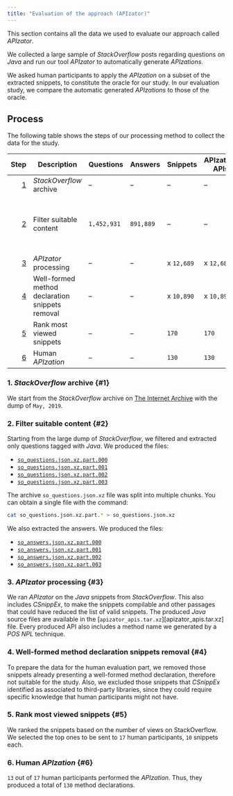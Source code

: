 ```yaml
---
title: "Evaluation of the approach (APIzator)"
---
```


This section contains all the data we used to evaluate our approach called *APIzator*.

We collected a large sample of *StackOverflow* posts regarding questions on *Java* and run our tool *APIzator* to automatically generate *APIzations*.
<!-- These complete examples are browsable in our tool. -->
We asked human participants to apply the *APIzation* on a subset of the extracted snippets, to constitute the oracle for our study.
In our evaluation study, we compare the automatic generated *APIzations* to those of the oracle.

[so_questions.json.xz.part.000]: /data/evaluation/so_questions.json.xz.part.000
[so_questions.json.xz.part.001]: /data/evaluation/so_questions.json.xz.part.001
[so_questions.json.xz.part.002]: /data/evaluation/so_questions.json.xz.part.002
[so_questions.json.xz.part.003]: /data/evaluation/so_questions.json.xz.part.003
[so_answers.json.xz.part.000]: /data/evaluation/so_answers.json.xz.part.000
[so_answers.json.xz.part.001]: /data/evaluation/so_answers.json.xz.part.001
[so_answers.json.xz.part.002]: /data/evaluation/so_answers.json.xz.part.002
[so_answers.json.xz.part.003]: /data/evaluation/so_answers.json.xz.part.003

## Process

The following table shows the steps of our processing method to collect the data for the study.

Step | Description | Questions | Answers | Snippets | APIzator-APIs | Human-APIs | Data
---: | --- | --- | --- | --- | --- | --- | ---
[1](#1) | *StackOverflow* archive | – | – | – | – | – | –
[2](#2) | Filter suitable content | `1,452,931` | `891,889` | – | – | – | [`so_questions.json.xz.part.000`][so_questions.json.xz.part.000] <br /> [`so_questions.json.xz.part.001`][so_questions.json.xz.part.001] <br /> [`so_questions.json.xz.part.002`][so_questions.json.xz.part.002] <br /> [`so_questions.json.xz.part.003`][so_questions.json.xz.part.003] <br /> [`so_answers.json.xz.part.000`][so_answers.json.xz.part.000] <br /> [`so_answers.json.xz.part.001`][so_answers.json.xz.part.001] <br /> [`so_answers.json.xz.part.002`][so_answers.json.xz.part.002] <br /> [`so_answers.json.xz.part.003`][so_answers.json.xz.part.003]
[3](#3) | *APIzator* processing | – | – | x `12,689` | x `12,689` | – | [`apizator_apis.tar.xz`][apizator_apis.tar.xz]
[4](#4) | Well-formed method declaration snippets removal | – | – | x `10,890` | x `10,890` | – | x
[5](#5) | Rank most viewed snippets | – | – | `170` | `170` | – | [`human_evaluation_snippets.tar.xz`][human_evaluation_snippets.tar.xz]
[6](#6) | Human *APIzation* | – | – | `130` | `130` | `130` | [`human_apis.tar.xz`][human_apis.tar.xz]

### 1. *StackOverflow* archive {#1}

We start from the *StackOverflow* archive on [The Internet Archive](https://archive.org/details/stackexchange) with the dump of `May, 2019`.

### 2. Filter suitable content {#2}

Starting from the large dump of *StackOverflow*, we filtered and extracted only questions tagged with *Java*.
We produced the files:

* [`so_questions.json.xz.part.000`][so_questions.json.xz.part.000]
* [`so_questions.json.xz.part.001`][so_questions.json.xz.part.001]
* [`so_questions.json.xz.part.002`][so_questions.json.xz.part.002]
* [`so_questions.json.xz.part.003`][so_questions.json.xz.part.003]

The archive `so_questions.json.xz` file was split into multiple chunks.
You can obtain a single file with the command:

```bash
cat so_questions.json.xz.part.* > so_questions.json.xz
```

We also extracted the answers.
We produced the files:

* [`so_answers.json.xz.part.000`][so_answers.json.xz.part.000]
* [`so_answers.json.xz.part.001`][so_answers.json.xz.part.001]
* [`so_answers.json.xz.part.002`][so_answers.json.xz.part.002]
* [`so_answers.json.xz.part.003`][so_answers.json.xz.part.003]

### 3. *APIzator* processing {#3}
<!-- NOT READY. -->

We ran *APIzator* on the *Java* snippets from *StackOverflow*.
This also includes *CSnippEx*, to make the snippets compilable and other passages that could have reduced the list of valid snippets.
The produced *Java* source files are available in the [`apizator_apis.tar.xz`][apizator_apis.tar.xz] file.
Every produced API also includes a method name we generated by a *POS* *NPL* technique.
<!-- Insert the files. -->

### 4. Well-formed method declaration snippets removal {#4}
<!-- NOT READY. -->

To prepare the data for the human evaluation part, we removed those snippets already presenting a well-formed method declaration, therefore not suitable for the study.
Also, we excluded those snippets that *CSnippEx* identified as associated to third-party libraries, since they could require specific knowledge that human participants might not have.
<!-- Insert the files. -->

### 5. Rank most viewed snippets {#5}
<!-- NOT READY. -->

We ranked the snippets based on the number of views on StackOverflow.
We selected the top ones to be sent to `17` human participants, `10` snippets each.
<!-- Insert the files. -->

### 6. Human *APIzation* {#6}
<!-- NOT READY. -->

`13` out of `17` human participants performed the *APIzation*.
Thus, they produced a total of `130` method declarations.
<!-- Insert the files. -->
